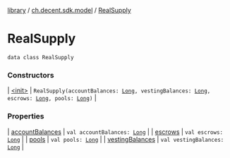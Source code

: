 [library](../../index.md) / [ch.decent.sdk.model](../index.md) / [RealSupply](./index.md)

# RealSupply

`data class RealSupply`

### Constructors

| [&lt;init&gt;](-init-.md) | `RealSupply(accountBalances: `[`Long`](https://kotlinlang.org/api/latest/jvm/stdlib/kotlin/-long/index.html)`, vestingBalances: `[`Long`](https://kotlinlang.org/api/latest/jvm/stdlib/kotlin/-long/index.html)`, escrows: `[`Long`](https://kotlinlang.org/api/latest/jvm/stdlib/kotlin/-long/index.html)`, pools: `[`Long`](https://kotlinlang.org/api/latest/jvm/stdlib/kotlin/-long/index.html)`)` |

### Properties

| [accountBalances](account-balances.md) | `val accountBalances: `[`Long`](https://kotlinlang.org/api/latest/jvm/stdlib/kotlin/-long/index.html) |
| [escrows](escrows.md) | `val escrows: `[`Long`](https://kotlinlang.org/api/latest/jvm/stdlib/kotlin/-long/index.html) |
| [pools](pools.md) | `val pools: `[`Long`](https://kotlinlang.org/api/latest/jvm/stdlib/kotlin/-long/index.html) |
| [vestingBalances](vesting-balances.md) | `val vestingBalances: `[`Long`](https://kotlinlang.org/api/latest/jvm/stdlib/kotlin/-long/index.html) |

